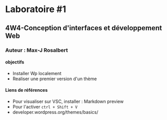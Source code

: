 # Laboratoire #1

## 4W4-Conception d'interfaces et développement Web

### Auteur : Max-J Rosalbert

#### objectifs

- Installer Wp localement
- Realiser une premier version d'un thème

#### Liens de références

- Pour visualiser sur VSC, installer : Markdown preview
- Pour l'activer  `ctrl + Shift + V`
- developer.wordpress.org/themes/basics/